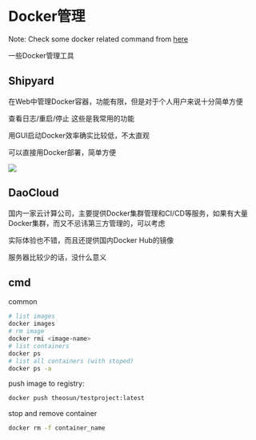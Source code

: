 # Docker管理

Note: Check some docker related command from [here](../../tools/usage/commands.md)

一些Docker管理工具

## Shipyard

在Web中管理Docker容器，功能有限，但是对于个人用户来说十分简单方便

查看日志/重启/停止 这些是我常用的功能

用GUI启动Docker效率确实比较低，不太直观

可以直接用Docker部署，简单方便

![](https://res.cloudinary.com/digf90pwi/image/upload/v1504324424/2017-09-02_11-48-02_eb4x0z.gif)

## DaoCloud

国内一家云计算公司，主要提供Docker集群管理和CI/CD等服务，如果有大量Docker集群，而又不忌讳第三方管理的，可以考虑

实际体验也不错，而且还提供国内Docker Hub的镜像

服务器比较少的话，没什么意义

## cmd

common

```bash
# list images
docker images
# rm image
docker rmi <image-name>
# list containers
docker ps
# list all containers (with stoped)
docker ps -a
```

push image to registry:

```bash
docker push theosun/testproject:latest
```

stop and remove container

```bash
docker rm -f container_name
```
